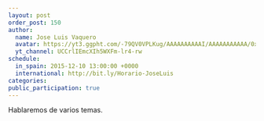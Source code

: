 ```yaml
---
layout: post
order_post: 150
author:
  name: Jose Luis Vaquero
  avatar: https://yt3.ggpht.com/-79QV0VPLKug/AAAAAAAAAAI/AAAAAAAAAAA/0xQHA5t5jcE/s88-c-k-no/photo.jpg
  yt_channel: UCCrlIEmcXIh5WXFm-lr4-rw
schedule:
  in_spain: 2015-12-10 13:00:00 +0000
  international: http://bit.ly/Horario-JoseLuis
categories:
public_participation: true
---
```

Hablaremos de varios temas.
